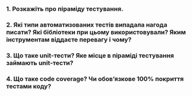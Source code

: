 ### 1. Розкажіть про піраміду тестування.

### 2. Які типи автоматизованих тестів випадала нагода писати? Які бібліотеки при цьому використовували? Яким інструментам віддаєте перевагу і чому?

### 3. Що таке unit-тести? Яке місце в піраміді тестування займають unit-тести?

### 4. Що таке code coverage? Чи обов’язкове 100% покриття тестами коду?
